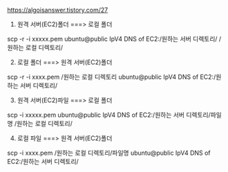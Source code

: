 https://algoisanswer.tistory.com/27

1. 원격 서버(EC2)폴더 ===> 로컬 폴더

scp -r -i xxxxx.pem ubuntu@public IpV4 DNS of EC2:/원하는 서버 디렉토리/ /원하는 로컬 디렉토리/

2. 로컬 폴더 ===> 원격 서버(EC2)폴더

scp -r -i xxxx.pem /원하는 로컬 디렉토리 ubuntu@public IpV4 DNS of EC2:/원하는 서버 디렉토리/

3. 원격 서버(EC2)파일 ===> 로컬 폴더

scp -i xxxxx.pem ubuntu@public IpV4 DNS of EC2:/원하는 서버 디렉토리/파일명 /원하는 로컬 디렉토리/

4. 로컬 파일 ===> 원격 서버(EC2)폴더

scp -i xxxx.pem /원하는 로컬 디렉토리/파일명 ubuntu@public IpV4 DNS of EC2:/원하는 서버 디렉토리/
